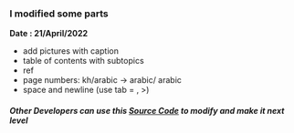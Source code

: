 ### I modified some parts
**Date : 21/April/2022**
- add pictures with caption
- table of contents with subtopics
- ref
- page numbers: kh/arabic -> arabic/ arabic
- space and newline (use tab \= , \>)
#####  Other Developers can use this [Source Code](https://www.overleaf.com/read/cttbjqjrrtfz) to modify and make it next level
